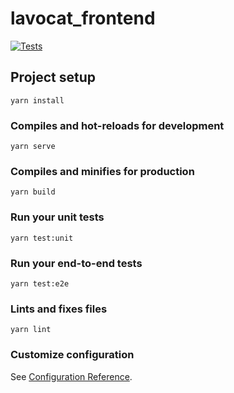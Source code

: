 # lavocat_frontend

[![Tests](https://github.com/sleonardoaugusto/lavocat_frontend/actions/workflows/ci-cd.yaml/badge.svg)](https://github.com/sleonardoaugusto/lavocat_frontend/actions/workflows/ci-cd.yaml)

## Project setup

```
yarn install
```

### Compiles and hot-reloads for development

```
yarn serve
```

### Compiles and minifies for production

```
yarn build
```

### Run your unit tests

```
yarn test:unit
```

### Run your end-to-end tests

```
yarn test:e2e
```

### Lints and fixes files

```
yarn lint
```

### Customize configuration

See [Configuration Reference](https://cli.vuejs.org/config/).
